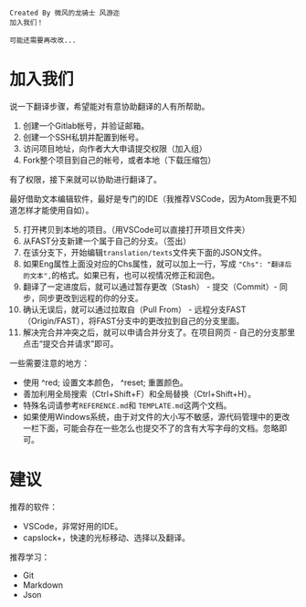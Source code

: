 	Created By 微风的龙骑士 风游迩 
	加入我们！
	
	可能还需要再改改...

# 加入我们

说一下翻译步骤，希望能对有意协助翻译的人有所帮助。

1. 创建一个Gitlab帐号，并验证邮箱。
2. 创建一个SSH私钥并配置到帐号。
3. 访问项目地址，向作者大大申请提交权限（加入组）
4. Fork整个项目到自己的帐号，或者本地（下载压缩包）

有了权限，接下来就可以协助进行翻译了。

最好借助文本编辑软件，最好是专门的IDE（我推荐VSCode，因为Atom我更不知道怎样才能使用自如）。

5. 打开拷贝到本地的项目。（用VSCode可以直接打开项目文件夹）
6. 从FAST分支新建一个属于自己的分支。（签出）
7. 在该分支下，开始编辑`translation/texts`文件夹下面的JSON文件。
8. 如果Eng属性上面没对应的Chs属性，就可以加上一行，写成 `"Chs": "翻译后的文本",`的格式。如果已有，也可以视情况修正和润色。
9. 翻译了一定进度后，就可以通过暂存更改（Stash） - 提交（Commit）- 同步，同步更改到远程的你的分支。
10. 确认无误后，就可以通过拉取自（Pull From） - 远程分支FAST（Origin/FAST），将FAST分支中的更改拉到自己的分支里面。
11. 解决完合并冲突之后，就可以申请合并分支了。在项目网页 - 自己的分支那里点击“提交合并请求”即可。

一些需要注意的地方：

* 使用 ^red; 设置文本颜色， ^reset; 重置颜色。
* 善加利用全局搜索（Ctrl+Shift+F）和全局替换（Ctrl+Shift+H）。
* 特殊名词请参考`REFERENCE.md`和 `TEMPLATE.md`这两个文档。
* 如果使用Windows系统，由于对文件的大小写不敏感，源代码管理中的更改一栏下面，可能会存在一些怎么也提交不了的含有大写字母的文档。忽略即可。

# 建议

推荐的软件：

* VSCode，非常好用的IDE。
* capslock+，快速的光标移动、选择以及翻译。

推荐学习： 

* Git
* Markdown
* Json